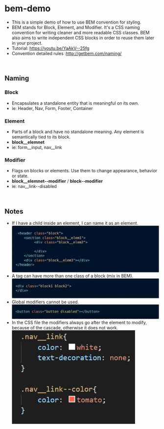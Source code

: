 # bem-demo
- This is a simple demo of how to use BEM convention for styling.
- BEM stands for Block, Element, and Modifier. It's a CSS naming convention for writing cleaner and more readable CSS classes. BEM also aims to write independent CSS blocks in order to reuse them later in your project.
- Tutorial: https://youtu.be/YaAkV--25fg
- Convention detailed rules :http://getbem.com/naming/

&nbsp;
## Naming
### Block
- Encapsulates a standalone entity that is meaningful on its own.
- ie: Header, Nav, Form, Footer, Container
### Element
- Parts of a block and have no standalone meaning. Any element is semantically tied to its block.
- **block__elemnet**
- ie: form__input, nav__link
### Modifier
- Flags on blocks or elements. Use them to change appearance, behavior or state.
- **block__elemnet--modifier** / **block--modifier**
- ie: nav__link--disabled

&nbsp;
## Notes
- If I have a child inside an element, I can name it as an element.
![alt text](https://github.com/Diego-EC/bem-demo/blob/master/readme-img/bem1.PNG?raw=true)
- A tag can have more than one class of a block (mix in BEM).
![alt text](https://github.com/Diego-EC/bem-demo/blob/master/readme-img/bem2.PNG?raw=true)
- Global modifiers cannot be used.  
![alt text](https://github.com/Diego-EC/bem-demo/blob/master/readme-img/bem3.PNG?raw=true)
- In the CSS file the modifiers always go after the element to modify, because of the cascade, otherwise it does not work.  
![alt text](https://github.com/Diego-EC/bem-demo/blob/master/readme-img/bem4.PNG?raw=true)
